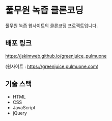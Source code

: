 # 풀무원 녹즙 클론코딩

풀무원 녹즙 웹사이트의 클론코딩 프로젝트입니다.

## 배포 링크

https://jskimweb.github.io/greenjuice_pulmuone

(원사이트 : https://greenjuice.pulmuone.com)

## 기술 스택

<ul>
  <li>HTML</li>
  <li>CSS</li>
  <li>JavaScript</li>
  <li>jQuery</li>
</ul>

